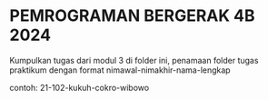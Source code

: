 # PEMROGRAMAN BERGERAK 4B 2024
Kumpulkan tugas dari modul 3 di folder ini, penamaan folder tugas praktikum dengan format nimawal-nimakhir-nama-lengkap

contoh: 21-102-kukuh-cokro-wibowo